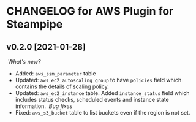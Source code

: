 # CHANGELOG for AWS Plugin for Steampipe

## v0.2.0 [2021-01-28]

​
_What's new?_
​

- Added: `aws_ssm_parameter` table
  ​
- Updated: `aws_ec2_autoscaling_group` to have `policies` field which contains the details of scaling policy.
- Updated: `aws_ec2_instance` table. Added `instance_status` field which includes status checks, scheduled events and instance state information.
  ​
  _Bug fixes_
  ​
- Fixed: `aws_s3_bucket` table to list buckets even if the region is not set.

